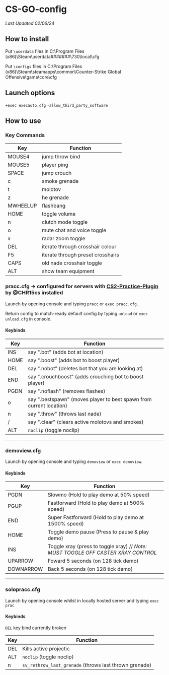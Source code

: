 
#  CS-GO-config

*Last Updated 02/06/24*
## How to install

Put `\userdata` files in  C:\Program Files (x86)\Steam\userdata\#######\730\local\cfg

Put `\configs` files in  C:\Program Files (x86)\Steam\steamapps\common\Counter-Strike Global Offensive\game\core\cfg

## Launch options
`+exec execauto.cfg` `-allow_third_party_software`

## How to use
### Key Commands
|Key|Function   |
| ------------ | ------------ |
| MOUSE4 | jump throw bind |
| MOUSE5 | player ping |
| SPACE | jump crouch |
| c | smoke grenade |
| t | molotov |
| z | he grenade |
| MWHEELUP | flashbang |
| HOME | toggle volume |
| n | clutch mode toggle |
| o | mute chat and voice toggle |
| x | radar zoom toggle |
| DEL | iterate through crosshair colour |
| F5 | iterate through preset crosshairs |
| CAPS | old nade crosshair toggle |
| ALT | show team equipment |

### pracc.cfg -> configured for servers with **[CS2-Practice-Plugin](https://github.com/CHR15cs/CS2-Practice-Plugin)**  by @CHR15cs installed

Launch by opening console and typing `pracc` or `exec pracc.cfg`.

Return config to match-ready default config by typing `unload` or `exec unload.cfg` in console.

#### Keybinds

|Key|Function   |
| ------------ | ------------ |
|  INS | say ".bot" (adds bot at location) |
| HOME  | say ".boost" (adds bot to boost player) |
| DEL | say ".nobot" (deletes bot that you are looking at) |
| END| say ".crouchboost" (adds crouching bot to boost player)  |
| PGDN | say ".noflash" (removes flashes) |
| o| say ".bestspawn" (moves player to best spawn from current location) |
| n | say ".throw" (throws last nade) |
| / | say ".clear" (clears active molotovs and smokes) |
| ALT | `noclip` (toggle noclip) |
------------
### demoview.cfg

Launch by opening console and typing `demoview` or `exec demoview`.

#### Keybinds

|Key|Function   |
| ------------ | ------------ |
| PGDN | Slowmo (Hold to play demo at 50% speed) |
| PGUP | Fastforward (Hold to play demo at 500% speed) |
| END | Super Fastforward (Hold to play demo at 1500% speed) |
| HOME | Toggle demo pause (Press to pause & play demo) |
| INS | Toggle xray (press to toggle xray) // *Note: MUST TOGGLE OFF CASTER XRAY CONTROL* |
| UPARROW | Foward 5 seconds (on 128 tick demo) |
| DOWNARROW | Back 5 seconds (on 128 tick demo) |
------------
### solopracc.cfg

Launch by opening console whilst in locally hosted server and typing `exec prac`

#### Keybinds
`DEL` key bind currently broken

|Key|Function   |
| ------------ | ------------ |
| DEL | Kills active projectic |
| ALT | `noclip` (toggle noclip) |
| n | `sv_rethrow_last_grenade` (throws last thrown grenade) |
